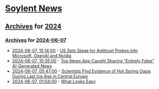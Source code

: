 # [Soylent News](../../../README.md)

## [Archives](../../index.md) for [2024](../index.md)

### [Archives](../../index.md) for [2024-06-07](index.md)

* [2024-06-07, 15:14:00](https://soylentnews.org/article.pl?sid=24/06/06/1827219&from=rss) - [US Sets Stage for Antitrust Probes Into Microsoft, OpenAI and Nvidia](https://soylentnews.org/article.pl?sid=24/06/06/1827219&from=rss)
* [2024-06-07, 10:35:00](https://soylentnews.org/article.pl?sid=24/06/06/037244&from=rss) - [Top News App Caught Sharing “Entirely False” AI-Generated News](https://soylentnews.org/article.pl?sid=24/06/06/037244&from=rss)
* [2024-06-07, 05:47:00](https://soylentnews.org/article.pl?sid=24/06/06/0259249&from=rss) - [Scientists Find Evidence of Hot Spring Oasis During Last Ice Age in Central Europe](https://soylentnews.org/article.pl?sid=24/06/06/0259249&from=rss)
* [2024-06-07, 01:04:00](https://soylentnews.org/article.pl?sid=24/06/06/0255211&from=rss) - [What Looks Easy](https://soylentnews.org/article.pl?sid=24/06/06/0255211&from=rss)
